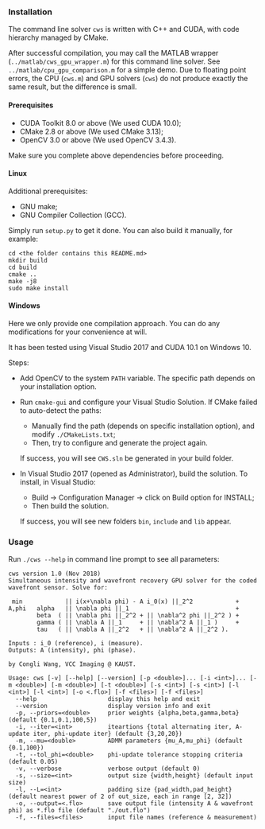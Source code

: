 ### Installation

The command line solver `cws` is written with C++ and CUDA, with code hierarchy managed by CMake. 

After successful compilation, you may call the MATLAB wrapper (`../matlab/cws_gpu_wrapper.m`) for this command line solver. See `../matlab/cpu_gpu_comparison.m` for a simple demo. Due to floating point errors, the CPU (`cws.m`) and GPU solvers (`cws`) do not produce exactly the same result, but the difference is small.

#### Prerequisites

- CUDA Toolkit 8.0 or above (We used CUDA 10.0);
- CMake 2.8 or above (We used CMake 3.13);
- OpenCV 3.0 or above (We used OpenCV 3.4.3).

Make sure you complete above dependencies before proceeding.

#### Linux

Additional prerequisites:

- GNU make;
- GNU Compiler Collection (GCC).

Simply run `setup.py` to get it done. You can also build it manually, for example:

```shell
cd <the folder contains this README.md>
mkdir build
cd build
cmake ..
make -j8
sudo make install
```

#### Windows

Here we only provide one compilation approach. You can do any modifications for your convenience at will.

It has been tested using Visual Studio 2017 and CUDA 10.1 on Windows 10.

Steps:

- Add OpenCV to the system `PATH` variable. The specific path depends on your installation option.

- Run `cmake-gui` and configure your Visual Studio Solution. If CMake failed to auto-detect the paths:

  - Manually find the path (depends on specific installation option), and modify `./CMakeLists.txt`;
  - Then, try to configure and generate the project again.

  If success, you will see `CWS.sln` be generated in your build folder.

- In Visual Studio 2017 (opened as Administrator), build the solution. To install, in Visual Studio:

  - Build -> Configuration Manager -> click on Build option for INSTALL;
  - Then build the solution.

  If success, you will see new folders `bin`, `include` and `lib` appear.

### Usage

Run `./cws --help` in command line prompt to see all parameters:

```
cws version 1.0 (Nov 2018) 
Simultaneous intensity and wavefront recovery GPU solver for the coded wavefront sensor. Solve for:

 min            || i(x+\nabla phi) - A i_0(x) ||_2^2            +
A,phi   alpha   || \nabla phi ||_1                              +
        beta  ( || \nabla phi ||_2^2 + || \nabla^2 phi ||_2^2 ) +
        gamma ( || \nabla A ||_1     + || \nabla^2 A ||_1 )     +
        tau   ( || \nabla A ||_2^2   + || \nabla^2 A ||_2^2 ).

Inputs : i_0 (reference), i (measure).
Outputs: A (intensity), phi (phase).

by Congli Wang, VCC Imaging @ KAUST.

Usage: cws [-v] [--help] [--version] [-p <double>]... [-i <int>]... [-m <double>] [-m <double>] [-t <double>] [-s <int>] [-s <int>] [-l <int>] [-l <int>] [-o <.flo>] [-f <files>] [-f <files>]
  --help                    display this help and exit  
  --version                 display version info and exit  
  -p, --priors=<double>     prior weights {alpha,beta,gamma,beta} (default {0.1,0.1,100,5})  
  -i, --iter=<int>          iteartions {total alternating iter, A-update iter, phi-update iter} (default {3,20,20})  
  -m, --mu=<double>         ADMM parameters {mu_A,mu_phi} (default {0.1,100})  
  -t, --tol_phi=<double>    phi-update tolerance stopping criteria (default 0.05)  
  -v, --verbose             verbose output (default 0)  
  -s, --size=<int>          output size {width,height} (default input size)  
  -l, --L=<int>             padding size {pad_width,pad_height} (default nearest power of 2 of out_size, each in range [2, 32])  
  -o, --output=<.flo>       save output file (intensity A & wavefront phi) as *.flo file (default "./out.flo")  
  -f, --files=<files>       input file names (reference & measurement) 
```
